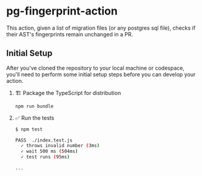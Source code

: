 # pg-fingerprint-action

This action, given a list of migration files (or any postgres sql file), checks if their AST's fingerprints remain unchanged in a PR.

## Initial Setup

After you've cloned the repository to your local machine or codespace, you'll
need to perform some initial setup steps before you can develop your action.

1. :building_construction: Package the TypeScript for distribution

   ```bash
   npm run bundle
   ```

1. :white_check_mark: Run the tests

   ```bash
   $ npm test

   PASS  ./index.test.js
     ✓ throws invalid number (3ms)
     ✓ wait 500 ms (504ms)
     ✓ test runs (95ms)

   ...
   ```
